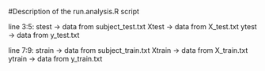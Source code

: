 #Description of the run.analysis.R script

line 3:5:
     stest -> data from subject_test.txt
     Xtest -> data from X_test.txt
     ytest -> data from y_test.txt

line 7:9:
     strain -> data from subject_train.txt
     Xtrain -> data from X_train.txt
     ytrain -> data from y_train.txt